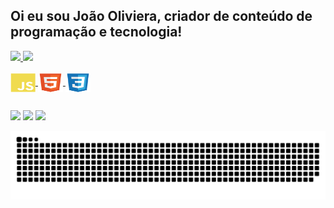 ## Oi eu sou João Oliviera, criador de conteúdo de programação e tecnologia!
<div aling="center">
  <a href="https://github.com/jao-oliveira">
  <img height="180em" src="https://github-readme-stats.vercel.app/api?username=jao-oliveira&show_icons=true&theme=dracula&include_all_commits=true&count_private=true"/>
  <img height="180em" src="https://github-readme-stats.vercel.app/api/top-langs/?username=jao-oliveira&layout=compact&langs_count=7&theme=dracula"/>
</div>
<div style="display: inline_block"><br>
  <img align="center" alt="jao-oliveira-Js" height="30" width="40" src="https://raw.githubusercontent.com/devicons/devicon/master/icons/javascript/javascript-plain.svg">
  <img align="center" alt="jao-oliveira-HTML" height="30" width="40" src="https://raw.githubusercontent.com/devicons/devicon/master/icons/html5/html5-original.svg">
  <img align="center" alt="jao-oliveria-CSS" height="30" width="40" src="https://raw.githubusercontent.com/devicons/devicon/master/icons/css3/css3-original.svg">
  
  ##
  
  <div>
    <a href="https://instagram.com/juao_oliver" target="_blank"><img src="https://img.shields.io/badge/-Instagram-%23E4405F?style=for-the-badge&logo=instagram&logoColor=white" target="_blank"></a>
    <a href="https://www.linkedin.com/in/joão-oliveira-171389236/" target="_blank"><img src="https://img.shields.io/badge/-LinkedIn-%230077B5?style=for-the-badge&logo=linkedin&logoColor=white" target="_blank"></a> 
    <a href = "mailto:joaopaulosantosoliveira209@gmail.com"><img src="https://img.shields.io/badge/-Gmail-%23333?style=for-the-badge&logo=gmail&logoColor=white" target="_blank"></a>
   </div>
  
 ![Snake animation](https://raw.githubusercontent.com/Platane/snk/output/github-contribution-grid-snake.svg)
    
    

